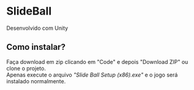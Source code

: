 # SlideBall
Desenvolvido com Unity

## Como instalar?
Faça download em zip clicando em "Code" e depois "Download ZIP" ou clone o projeto.<br>
Apenas execute o arquivo *"Slide Ball Setup (x86).exe"* e o jogo será instalado normalmente.
